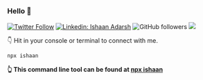 ### Hello 👋

[![Twitter Follow](https://img.shields.io/twitter/follow/ishaanad9?label=Follow)](https://twitter.com/intent/follow?screen_name=ishaanad9)
[![Linkedin: Ishaan Adarsh](https://img.shields.io/badge/-Ishaan-blue?style=flat-square&logo=Linkedin&logoColor=white&link=https://www.linkedin.com/in/ishaan-adarsh-161a56222/)](https://www.linkedin.com/in/ishaan-adarsh-161a56222/)
![GitHub followers](https://img.shields.io/github/followers/IshaanAdarsh?label=Follow&style=social&link=https://github.com/IshaanAdarsh)
![](https://visitor-badge.glitch.me/badge?page_id=IshaanAdarsh.IshaanAdarsh)

👇 Hit in your console or terminal to connect with me.
```bash
npx ishaan
```
**👆 This command line tool can be found at [npx ishaan](https://github.com/IshaanAdarsh/npx_card)**



